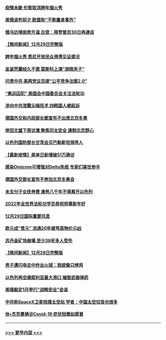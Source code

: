 #### [疫情未歇 伦敦取消跨年烟火秀](../pages/prog202/a103306668.md?t=12301250) 
#### [美俄谈判前夕 欧盟称“不能置身事外”](../pages/prog202/a103306644.md?t=12301250) 
#### [俄乌边境局势升温 白宫：拜登普京30日再通话](../pages/prog202/a103306391.md?t=12301250) 
#### [【晚间新闻】12月29日完整版](../pages/prog202/a103306559.md?t=12301250) 
#### [跨年烟火秀 悉尼开放民众港湾见证盛况](../pages/prog202/a103306534.md?t=12301250) 
#### [圣诞芭蕾经久不衰 莫斯科上演“胡桃夹子”](../pages/prog202/a103306352.md?t=12301250) 
#### [问责中共 美两党议员提“公平竞争法案2.0”](../pages/prog202/a103306376.md?t=12301250) 
#### [“奥运囚犯” 美国会中国委员会关注法轮功](../pages/prog202/a103306335.md?t=12301250) 
#### [涉向中共泄露尖端技术 四韩国人被起诉](../pages/prog202/a103306202.md?t=12301250) 
#### [德国外交和内政部长都宣布不出席北京冬奥](../pages/prog202/a103306250.md?t=12301250) 
#### [岸田文雄下周访澳 聚焦印太安全 遏制北京野心](../pages/prog202/a103306089.md?t=12301250) 
#### [以色列国防部长甘茨会见巴勒斯坦领导人](../pages/prog202/a103306026.md?t=12301250) 
#### [【最新疫情】美单日新增破51万确诊](../pages/prog202/a103306084.md?t=12301250) 
#### [感染Omicron可增强对Delta免疫 专家们喜忧参半](../pages/prog202/a103305991.md?t=12301250) 
#### [德国外交部长宣布不参加北京冬奥会](../pages/prog202/a103305835.md?t=12301250) 
#### [未支付子女抚养费 澳男八千年不得离开以色列](../pages/prog202/a103305842.md?t=12301250) 
#### [2022年全世界法轮功学员恭祝师尊新年好](../pages/prog202/a103305495.md?t=12301250) 
#### [12月29日国际重要讯息](../pages/prog202/a103305814.md?t=12301250) 
#### [欧元成“贵元” 流通20年被骂高物价元凶](../pages/prog202/a103305743.md?t=12301250) 
#### [苏丹金矿场崩塌 至少38死多人受伤](../pages/prog202/a103305690.md?t=12301250) 
#### [【晚间新闻】12月28日完整版](../pages/prog202/a103305561.md?t=12301250) 
#### [男子遭闪电击中炸出火球：我就像只烤鸡](../pages/prog202/a103304866.md?t=12301250) 
#### [以色列再空袭叙利亚最大港口 摧毁武器弹药](../pages/prog202/a103305368.md?t=12301250) 
#### [美俄敲定1月举行“战略安全”会谈](../pages/prog202/a103305384.md?t=12301250) 
#### [中共称SpaceX卫星险撞太空站 学者：中国太空垃圾也很多](../pages/prog202/a103305386.md?t=12301250) 
#### [休•杰克曼确诊Covid-19 症状轻微如感冒](../pages/prog202/a103305304.md?t=12301250) 

----
#### [ >>> 更早内容 <<< ](../indexes/prog202-earlier.md)
